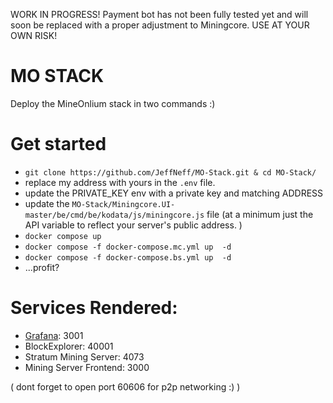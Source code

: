 WORK IN PROGRESS! Payment bot has not been fully tested yet and will soon be replaced with a proper adjustment to Miningcore. 
USE AT YOUR OWN RISK!

# MO STACK

Deploy the MineOnlium stack in two commands :)  

# Get started

* `git clone https://github.com/JeffNeff/MO-Stack.git & cd MO-Stack/`
* replace my address with yours in the `.env` file.
* update the PRIVATE_KEY env with a private key and matching ADDRESS
* update the `MO-Stack/Miningcore.UI-master/be/cmd/be/kodata/js/miningcore.js` file (at a minimum just the API variable to reflect your server's public address. )
* `docker compose up` 
* `docker compose -f docker-compose.mc.yml up  -d`
* `docker compose -f docker-compose.bs.yml up  -d`
* ...profit?

# Services Rendered:
* [Grafana](https://grafana.com/): 3001
* BlockExplorer: 40001
* Stratum Mining Server: 4073
* Mining Server Frontend: 3000

( dont forget to open port 60606 for p2p networking :) ) 
